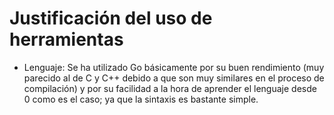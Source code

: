 # Justificación del uso de herramientas

- Lenguaje: Se ha utilizado Go básicamente por su buen rendimiento (muy parecido al de C y C++ debido a que son muy similares en el proceso de compilación) y por su facilidad a la hora de aprender el lenguaje desde 0 como es el caso; ya que la sintaxis es bastante simple.